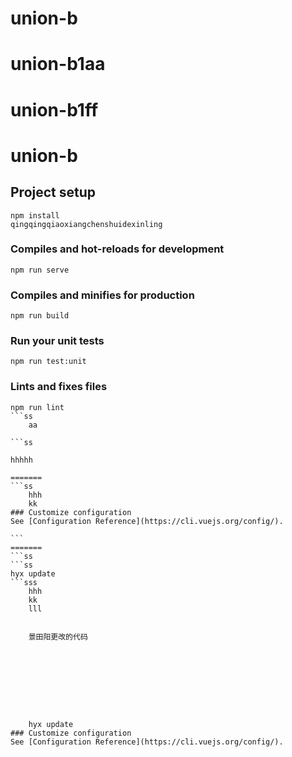 # union-b
# union-b1aa
# union-b1ff

# union-b
## Project setup
```
npm install
qingqingqiaoxiangchenshuidexinling
```

### Compiles and hot-reloads for development
```
npm run serve
```

### Compiles and minifies for production
```
npm run build
```

### Run your unit tests
```
npm run test:unit
```

### Lints and fixes files
````
npm run lint
```ss
    aa

​```ss

hhhhh

=======
​```ss
    hhh
    kk
### Customize configuration
See [Configuration Reference](https://cli.vuejs.org/config/).

```
=======
​```ss
```ss
hyx update
​```sss
    hhh
    kk
    lll
    
    
    景田阳更改的代码
    
    
    
    
    
    
    
    
    
    hyx update
### Customize configuration
See [Configuration Reference](https://cli.vuejs.org/config/).

````

````